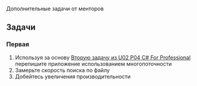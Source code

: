 Дополнительные задачи от менторов

## Задачи

### Первая 

1. Используя за основу [Вторую задачу из U02 P04 С# For Professional](/../../u02-csharp/p04-csharp-for-professional/practice/tasks-additional#вторая) 
перепишите приложение использованием многопоточности
2. Замерьте скорость поиска по файлу
3. Добейтесь увеличения производительности

